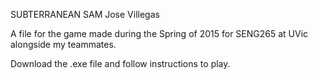 SUBTERRANEAN SAM
Jose Villegas

A file for the game made during the Spring of 2015 for SENG265 at UVic alongside my teammates. 

Download the .exe file and follow instructions to play.
